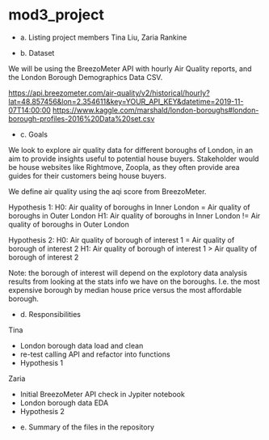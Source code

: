 # mod3_project



* a. Listing project members
Tina Liu, Zaria Rankine

* b. Dataset

We will be using the BreezoMeter API with hourly Air Quality reports, and the London Borough Demographics Data CSV.

https://api.breezometer.com/air-quality/v2/historical/hourly?lat=48.857456&lon=2.354611&key=YOUR_API_KEY&datetime=2019-11-07T14:00:00
https://www.kaggle.com/marshald/london-boroughs#london-borough-profiles-2016%20Data%20set.csv

* c. Goals

We look to explore air quality data for different boroughs of London, in an aim to provide insights useful to potential house buyers. Stakeholder would be house websites like Rightmove, Zoopla, as they often provide area guides for their customers being house buyers.

We define air quality using the aqi score from BreezoMeter.

Hypothesis 1:
H0: Air quality of boroughs in Inner London = Air quality of boroughs in Outer London
H1: Air quality of boroughs in Inner London != Air quality of boroughs in Outer London

Hypothesis 2:
H0: Air quality of borough of interest 1 = Air quality of borough of interest 2
H1: Air quality of borough of interest 1 > Air quality of borough of interest 2

Note: the borough of interest will depend on the explotory data analysis results from looking at the stats info we have on the boroughs. I.e. the most expensive borough by median house price versus the most affordable borough.

* d. Responsibilities

Tina
- London borough data load and clean
- re-test calling API and refactor into functions
- Hypothesis 1


Zaria
- Initial BreezoMeter API check in Jypiter notebook
- London borough data EDA
- Hypothesis 2




* e. Summary of the files in the repository
